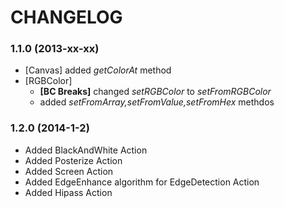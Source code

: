 # CHANGELOG

### 1.1.0 (2013-xx-xx)

  * [Canvas] added *getColorAt* method 
  * [RGBColor] 
    - **[BC Breaks]** changed  *setRGBColor* to *setFromRGBColor*
    - added    *setFromArray,setFromValue,setFromHex* methdos

### 1.2.0 (2014-1-2)

  * Added BlackAndWhite Action
  * Added Posterize Action
  * Added Screen Action
  * Added EdgeEnhance algorithm for EdgeDetection Action
  * Added Hipass Action
